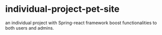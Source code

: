 # individual-project-pet-site

an individual project with Spring-react framework boost functionalities to both users and admins.

